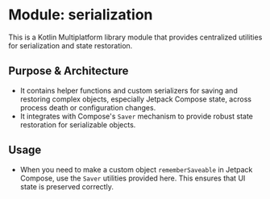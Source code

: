 # Module: serialization

This is a Kotlin Multiplatform library module that provides centralized utilities for serialization and state restoration.

## Purpose & Architecture

- It contains helper functions and custom serializers for saving and restoring complex objects, especially Jetpack Compose state, across process death or configuration changes.
- It integrates with Compose's `Saver` mechanism to provide robust state restoration for serializable objects.

## Usage

- When you need to make a custom object `rememberSaveable` in Jetpack Compose, use the `Saver` utilities provided here. This ensures that UI state is preserved correctly.
